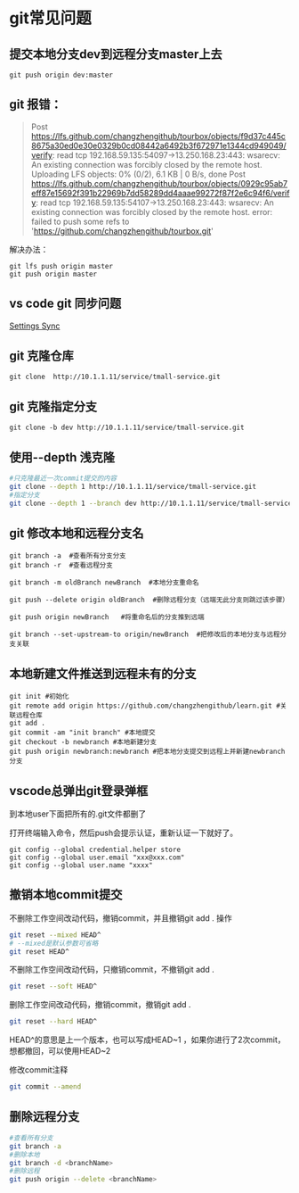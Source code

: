 # git常见问题

## 提交本地分支dev到远程分支master上去

```git
git push origin dev:master
```

## git 报错：

>Post https://lfs.github.com/changzhengithub/tourbox/objects/f9d37c445c8675a30ed0e30e0329b0cd08442a6492b3f672971e1344cd949049/verify: read tcp 192.168.59.135:54097->13.250.168.23:443: wsarecv: An existing connection was forcibly closed by the remote host.
Uploading LFS objects:   0% (0/2), 6.1 KB | 0 B/s, done
>Post https://lfs.github.com/changzhengithub/tourbox/objects/0929c95ab7eff87e15692f391b22969b7dd58289dd4aaae99272f87f2e6c94f6/verify: read tcp 192.168.59.135:54107->13.250.168.23:443: wsarecv: An existing connection was forcibly closed by the remote host.
>error: failed to push some refs to 'https://github.com/changzhengithub/tourbox.git'

解决办法：

```git
git lfs push origin master
git push origin master
```

## vs code git 同步问题

[Settings Sync](https://code.visualstudio.com/docs/editor/settings-sync)

## git 克隆仓库
```git
git clone  http://10.1.1.11/service/tmall-service.git
```

## git 克隆指定分支
```git
git clone -b dev http://10.1.1.11/service/tmall-service.git
```

## 使用--depth 浅克隆
```sh
#只克隆最近一次commit提交的内容
git clone --depth 1 http://10.1.1.11/service/tmall-service.git
#指定分支
git clone --depth 1 --branch dev http://10.1.1.11/service/tmall-service.git
```

## git 修改本地和远程分支名

```git
git branch -a  #查看所有分支分支
git branch -r  #查看远程分支

git branch -m oldBranch newBranch  #本地分支重命名

git push --delete origin oldBranch  #删除远程分支（远端无此分支则跳过该步骤）

git push origin newBranch   #将重命名后的分支推到远端

git branch --set-upstream-to origin/newBranch  #把修改后的本地分支与远程分支关联
```

## 本地新建文件推送到远程未有的分支

```git
git init #初始化
git remote add origin https://github.com/changzhengithub/learn.git #关联远程仓库
git add .
git commit -am "init branch" #本地提交
git checkout -b newbranch #本地新建分支
git push origin newbranch:newbranch #把本地分支提交到远程上并新建newbranch分支
```

## vscode总弹出git登录弹框

到本地user下面把所有的.git文件都删了

打开终端输入命令，然后push会提示认证，重新认证一下就好了。
```git
git config --global credential.helper store
git config --global user.email "xxx@xxx.com"
git config --global user.name "xxxx"
```

## 撤销本地commit提交

不删除工作空间改动代码，撤销commit，并且撤销git add . 操作
```sh
git reset --mixed HEAD^
# --mixed是默认参数可省略
git reset HEAD^
```

不删除工作空间改动代码，只撤销commit，不撤销git add . 
```sh
git reset --soft HEAD^
```

删除工作空间改动代码，撤销commit，撤销git add . 
```sh
git reset --hard HEAD^
```
HEAD^的意思是上一个版本，也可以写成HEAD~1 ，如果你进行了2次commit，想都撤回，可以使用HEAD~2

修改commit注释
```sh
git commit --amend
```

## 删除远程分支

```sh
#查看所有分支
git branch -a
#删除本地
git branch -d <branchName>
#删除远程
git push origin --delete <branchName>
```